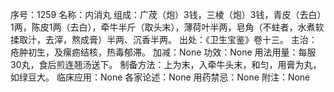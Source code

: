 序号：1259
名称：内消丸
组成：广荗（炮）3钱，三棱（炮）3钱，青皮（去白）1两，陈皮1两（去白），牵牛半斤（取头末），薄荷叶半两，皂角（不蛀者，水煮软揉取汁，去滓，熬成膏）半两、沉香半两。
出处：《卫生宝鉴》卷十三。
主治：疮肿初生，及瘰疬结核，热毒郁滞。
加减：None
功效：None
用法用量：每服30丸，食后煎连翘汤送下。
制备方法：上为末，入牵牛头末，和匀，用膏为丸，如绿豆大。
临床应用：None
各家论述：None
用药禁忌：None
附注：None
